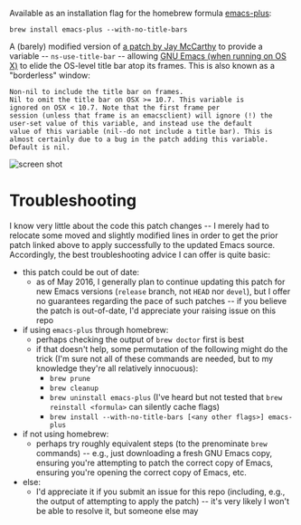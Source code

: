 Available as an installation flag for the homebrew formula [emacs-plus](https://github.com/d12frosted/homebrew-emacs-plus):
```
brew install emacs-plus --with-no-title-bars
```

A (barely) modified version of [a patch by Jay McCarthy](https://lists.gnu.org/archive/html/bug-gnu-emacs/2016-10/msg00003.html) to provide a variable -- `ns-use-title-bar` -- allowing [GNU Emacs (when running on OS X)](https://github.com/braham-snyder/homebrew-emacs-plus) to elide the OS-level title bar atop its frames. This is also known as a "borderless" window:


```
Non-nil to include the title bar on frames.
Nil to omit the title bar on OSX >= 10.7. This variable is
ignored on OSX < 10.7. Note that the first frame per
session (unless that frame is an emacsclient) will ignore (!) the
user-set value of this variable, and instead use the default
value of this variable (nil--do not include a title bar). This is
almost certainly due to a bug in the patch adding this variable.
Default is nil.
```

![screen shot](https://i.imgur.com/cR57gkl.png)

# Troubleshooting

I know very little about the code this patch changes -- I merely had to relocate some moved and slightly modified lines in order to get the prior patch linked above to apply successfully to the updated Emacs source. Accordingly, the best troubleshooting advice I can offer is quite basic:

* this patch could be out of date:
  * as of May 2016, I generally plan to continue updating this patch for new Emacs versions (`release` branch, not `HEAD` nor `devel`), but I offer no guarantees regarding the pace of such patches -- if you believe the patch is out-of-date, I'd appreciate your raising issue on this repo
* if using `emacs-plus` through homebrew:
  * perhaps checking the output of `brew doctor` first is best
  * if that doesn't help, some permutation of the following might do the trick (I'm sure not all of these commands are needed, but to my knowledge they're all relatively innocuous):
    * `brew prune`
    * `brew cleanup`
    * `brew uninstall emacs-plus` (I've heard but not tested that `brew reinstall <formula>` can silently cache flags)
    * `brew install --with-no-title-bars [<any other flags>] emacs-plus`
* if not using homebrew:
  * perhaps try roughly equivalent steps (to the prenominate `brew` commands) -- e.g., just downloading a fresh GNU Emacs copy, ensuring you're attempting to patch the correct copy of Emacs, ensuring you're opening the correct copy of Emacs, etc.
* else:
  * I'd appreciate it if you submit an issue for this repo (including, e.g., the output of attempting to apply the patch) -- it's very likely I won't be able to resolve it, but someone else may
